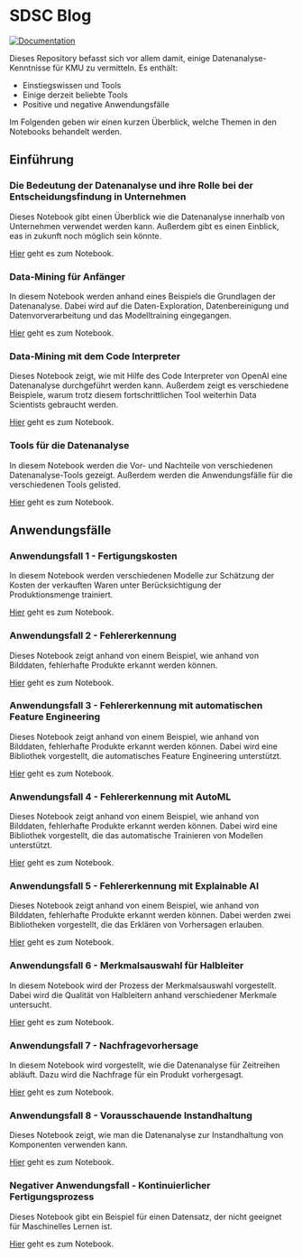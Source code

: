 # SDSC Blog

[![Documentation](https://img.shields.io/badge/lang-en-blue?style=flat-square)](README.en.md)

Dieses Repository befasst sich vor allem damit, einige Datenanalyse-Kenntnisse für KMU zu vermitteln. Es enthält:
- Einstiegswissen und Tools
- Einige derzeit beliebte Tools
- Positive und negative Anwendungsfälle

Im Folgenden geben wir einen kurzen Überblick, welche Themen in den Notebooks behandelt werden.

## Einführung

### Die Bedeutung der Datenanalyse und ihre Rolle bei der Entscheidungsfindung in Unternehmen

Dieses Notebook gibt einen Überblick wie die Datenanalyse innerhalb von Unternehmen verwendet werden kann. Außerdem gibt es einen Einblick, eas in zukunft noch möglich sein könnte.

[Hier](1_Die_Bedeutung_der_Datenanalyse_und_ihre_Rolle_bei_der_Entscheidungsfindung_in_Unternehmen.ipynb) geht es zum Notebook.

### Data-Mining für Anfänger

In diesem Notebook werden anhand eines Beispiels die Grundlagen der Datenanalyse. Dabei wird auf die Daten-Exploration, Datenbereinigung und Datenvorverarbeitung und das Modelltraining eingegangen.

[Hier](2_Data-Mining_für_Anfänger.ipynb) geht es zum Notebook.

### Data-Mining mit dem Code Interpreter

Dieses Notebook zeigt, wie mit Hilfe des Code Interpreter von OpenAI eine Datenanalyse durchgeführt werden kann. Außerdem zeigt es verschiedene Beispiele, warum trotz diesem fortschrittlichen Tool weiterhin Data Scientists gebraucht werden.

[Hier](3_Data-Mining_mit_dem_Code_Interpreter.ipynb) geht es zum Notebook.

### Tools für die Datenanalyse

In diesem Notebook werden die Vor- und Nachteile von verschiedenen Datenanalyse-Tools gezeigt. Außerdem werden die Anwendungsfälle für die verschiedenen Tools gelisted.

[Hier](4_Tools_für_die_Datenanalyse.ipynb) geht es zum Notebook.

## Anwendungsfälle

### Anwendungsfall 1 - Fertigungskosten

In diesem Notebook werden verschiedenen Modelle zur Schätzung der Kosten der verkauften Waren unter Berücksichtigung der Produktionsmenge trainiert.

[Hier](Anwendungsfall_1_Fertigungskosten.ipynb) geht es zum Notebook.

### Anwendungsfall 2 - Fehlererkennung

Dieses Notebook zeigt anhand von einem Beispiel, wie anhand von Bilddaten, fehlerhafte Produkte erkannt werden können.

[Hier](Anwendungsfall_2_Fehlererkennung.ipynb) geht es zum Notebook.

### Anwendungsfall 3 - Fehlererkennung mit automatischen Feature Engineering

Dieses Notebook zeigt anhand von einem Beispiel, wie anhand von Bilddaten, fehlerhafte Produkte erkannt werden können. Dabei wird eine Bibliothek vorgestellt, die automatisches Feature Engineering unterstützt.

[Hier](Anwendungsfall_3_Fehlererkennung_mit_automatischem_Feature_Engineering.ipynb) geht es zum Notebook.

### Anwendungsfall 4 - Fehlererkennung mit AutoML

Dieses Notebook zeigt anhand von einem Beispiel, wie anhand von Bilddaten, fehlerhafte Produkte erkannt werden können. Dabei wird eine Bibliothek vorgestellt, die das automatische Trainieren von Modellen unterstützt.

[Hier](Anwendungsfall_4_Fehlererkennung_mit_AutoML.ipynb) geht es zum Notebook.

### Anwendungsfall 5 - Fehlererkennung mit Explainable AI

Dieses Notebook zeigt anhand von einem Beispiel, wie anhand von Bilddaten, fehlerhafte Produkte erkannt werden können. Dabei werden zwei Bibliotheken vorgestellt, die das Erklären von Vorhersagen erlauben.

[Hier](Anwendungsfall_5_Fehlererkennung_mit_Explainable_AI.ipynb) geht es zum Notebook.

### Anwendungsfall 6 - Merkmalsauswahl für Halbleiter

In diesem Notebook wird der Prozess der Merkmalsauswahl vorgestellt. Dabei wird die Qualität von Halbleitern anhand verschiedener Merkmale untersucht.  

[Hier](Anwendungsfall_6_Merkmalsauswahl_für_Halbleiter.ipynb) geht es zum Notebook.

### Anwendungsfall 7 - Nachfragevorhersage

In diesem Notebook wird vorgestellt, wie die Datenanalyse für Zeitreihen abläuft. Dazu wird die Nachfrage für ein Produkt vorhergesagt.

[Hier](Anwendungsfall_7_Nachfragevorhersage.ipynb) geht es zum Notebook.

### Anwendungsfall 8 - Vorausschauende Instandhaltung

Dieses Notebook zeigt, wie man die Datenanalyse zur Instandhaltung von Komponenten verwenden kann.

[Hier](Anwendungsfall_8_Vorausschauende_Instandhaltung.ipynb) geht es zum Notebook.


### Negativer Anwendungsfall - Kontinuierlicher Fertigungsprozess

Dieses Notebook gibt ein Beispiel für einen Datensatz, der nicht geeignet für Maschinelles Lernen ist. 

[Hier](Negativer_Anwendungsfall_Kontinuierlicher_Fertigungsprozess.ipynb) geht es zum Notebook.